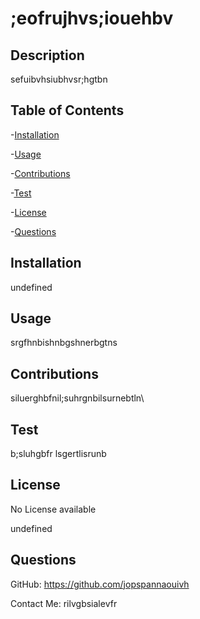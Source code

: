 # ;eofrujhvs;iouehbv

## Description
sefuibvhsiubhvsr;hgtbn

## Table of Contents
-[Installation](#installation) 

-[Usage](#usage)

-[Contributions](#contributions)

-[Test](#test)

-[License](#license)

-[Questions](#questions)


## Installation
undefined

## Usage
srgfhnbishnbgshnerbgtns

## Contributions
siluerghbfnil;suhrgnbilsurnebtln\

## Test
b;sluhgbfr lsgertlisrunb

## License
No License available  

undefined

## Questions
GitHub: https://github.com/jopspannaouivh

Contact Me: rilvgbsialevfr

